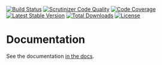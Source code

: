 [![Build Status](https://travis-ci.org/JumpGateio/Menu.svg?branch=master)](https://travis-ci.org/JumpGateio/Menu)
[![Scrutinizer Code Quality](https://scrutinizer-ci.com/g/JumpGateio/menu/badges/quality-score.png?b=master)](https://scrutinizer-ci.com/g/JumpGateio/menu/?branch=master)
[![Code Coverage](https://scrutinizer-ci.com/g/JumpGateio/menu/badges/coverage.png?b=master)](https://scrutinizer-ci.com/g/JumpGateio/menu/?branch=master)
[![Latest Stable Version](https://poser.pugx.org/jumpgate/menu/version.svg)](https://packagist.org/packages/jumpgate/menu)
[![Total Downloads](https://poser.pugx.org/jumpgate/menu/downloads.svg)](https://packagist.org/packages/jumpgate/menu)
[![License](https://poser.pugx.org/jumpgate/menu/license.svg)](https://packagist.org/packages/jumpgate/menu)

# Documentation
See the documentation [in the docs](/docs).
